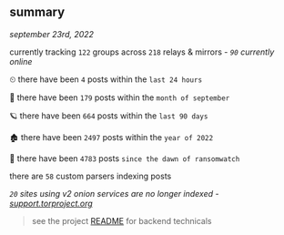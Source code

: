 
## summary
_september 23rd, 2022_

currently tracking `122` groups across `218` relays & mirrors - _`90` currently online_

⏲ there have been `4` posts within the `last 24 hours`

🦈 there have been `179` posts within the `month of september`

🪐 there have been `664` posts within the `last 90 days`

🏚 there have been `2497` posts within the `year of 2022`

🦕 there have been `4783` posts `since the dawn of ransomwatch`

there are `58` custom parsers indexing posts

_`20` sites using v2 onion services are no longer indexed - [support.torproject.org](https://support.torproject.org/onionservices/v2-deprecation/)_

> see the project [README](https://github.com/joshhighet/ransomwatch#ransomwatch--) for backend technicals
